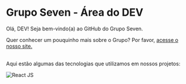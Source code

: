 # Grupo Seven - Área do DEV

Olá, DEV! Seja bem-vindo(a) ao GitHub do Grupo Seven.

Quer conhecer um pouquinho mais sobre o Grupo? Por favor, [acesse o nosso site.](https://gruposeven.app)  <br/><br/>

Aqui estão algumas das tecnologias que utilizamos em nossos projetos:

![React JS](https://user-images.githubusercontent.com/35143346/173907959-42f5c411-734c-491f-9f58-e0c177f44642.png)



